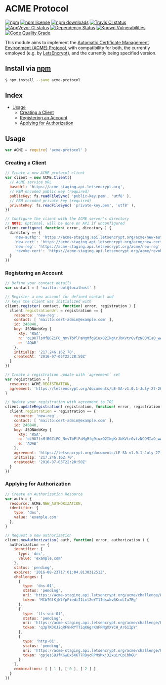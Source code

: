 # ACME Protocol
[![npm](https://img.shields.io/npm/v/acme-protocol.svg?style=flat-square)](https://npmjs.com/package/acme-protocol)
[![npm license](https://img.shields.io/npm/l/acme-protocol.svg?style=flat-square)](https://npmjs.com/package/acme-protocol)
[![npm downloads](https://img.shields.io/npm/dm/acme-protocol.svg?style=flat-square)](https://npmjs.com/package/acme-protocol)
[![Travis CI status](https://img.shields.io/travis/jhermsmeier/node-acme-protocol.svg?style=flat-square&label=linux)](https://travis-ci.org/jhermsmeier/node-acme-protocol)
[![AppVeyor CI status](https://img.shields.io/appveyor/ci/jhermsmeier/node-acme-protocol/master.svg?style=flat-square&label=windows)](https://ci.appveyor.com/project/jhermsmeier/node-acme-protocol)
[![Dependency Status](https://img.shields.io/david/jhermsmeier/node-acme-protocol.svg?style=flat-square)](https://dependencyci.com/github/jhermsmeier/node-acme-protocol)
[![Known Vulnerabilities](https://snyk.io/test/npm/acme-protocol/badge.svg?style=flat-square)](https://snyk.io/test/npm/acme-protocol)
[![Code Quality Grade](https://img.shields.io/codacy/grade/890bc62ea4b240f6be8d041dc0cbd1f6/master.svg?style=flat-square&maxAge=2592000)](https://www.codacy.com/app/jhermsmeier/node-acme-protocol)

This module aims to implement the [Automatic Certificate Management Environment (ACME) Protocol](https://github.com/ietf-wg-acme/acme/),
with compatibility for both, the currently employed (e.g. by [LetsEncrypt](https://letsencrypt.org/)), and the currently being specified version.

## Install via [npm](https://npmjs.com)

```sh
$ npm install --save acme-protocol
```

## Index
<!-- MarkdownTOC -->

- [Usage](#usage)
  - [Creating a Client](#creating-a-client)
  - [Registering an Account](#registering-an-account)
  - [Applying for Authorization](#applying-for-authorization)

<!-- /MarkdownTOC -->

## Usage

```js
var ACME = require( 'acme-protocol' )
```

### Creating a Client

```js
// Create a new ACME protocol client
var client = new ACME.Client({
  // ACME service URL
  baseUrl: 'https://acme-staging.api.letsencrypt.org',
  // PEM encoded public key (required)
  publicKey: fs.readFileSync( 'public-key.pem', 'utf8' ),
  // PEM encoded private key (required)
  privateKey: fs.readFileSync( 'private-key.pem', 'utf8' ),
})
```

```js
// Configure the client with the ACME server's directory
// NOTE: Optional, will be done on API if unconfigured
client.configure( function( error, directory ) {
  directory == {
    'new-authz': 'https://acme-staging.api.letsencrypt.org/acme/new-authz',
    'new-cert': 'https://acme-staging.api.letsencrypt.org/acme/new-cert',
    'new-reg': 'https://acme-staging.api.letsencrypt.org/acme/new-reg',
    'revoke-cert': 'https://acme-staging.api.letsencrypt.org/acme/revoke-cert'
  }
})
```

### Registering an Account

```js
// Define your contact details
var contact = [ 'mailto:root@localhost' ]

// Register a new account for defined contact and
// keys the client was initialized with
client.register( contact, function( error, registration ) {
  client.registrationUrl = registration == {
    resource: 'new-reg',
    contact: [ 'mailto:cert-admin@example.com' ],
    id: 246840,
    key: JSONWebKey {
      kty: 'RSA',
      n: 'oL9U7lsMfBGZiFO_NmvTbPlPaMgMfg9iuxO2IkgKrJbKVtrGvfzNCOMIaO_wAx8AIf3-tegeaEWWV6FyO6haW1zPhKovVAYyXQKof8CKvueooTie46d0JAHirdAGWn2BWCQKQ-GlFqqMx2ou1BHv9MxfGKaT9CjT8cIROl1ptag3kdUH5ZsjhGmdg_TNXeu4wtiYVf0JG9nWfZncX4Dgv6IpSCoQiGf6FIE_q0jaUhpdBdQ6HEL_s6O3L45FFYvGfAuiciuKVZugR3hXCUJ26NmShMKfdu5qUKPQ02-IQAFGncnMNOVPeDhkLMMIaNerGCsjVz1l_TjXOSTW-h1paw',
      e: 'AQAB'
    },
    initialIp: '217.246.162.70',
    createdAt: '2016-07-05T22:28:50Z'
  }
})
```

```js
// Create a registration update with `agreement` set
var registration = {
  resource: ACME.REGISTRATION,
  agreement: 'https://letsencrypt.org/documents/LE-SA-v1.0.1-July-27-2015.pdf',
}

// Update your registration with agreement to TOS
client.updateRegistration( registration, function( error, registration ) {
  client.registration = registration == {
    resource: 'new-reg',
    contact: [ 'mailto:cert-admin@example.com' ],
    id: 246840,
    key: JSONWebKey {
      kty: 'RSA',
      n: 'oL9U7lsMfBGZiFO_NmvTbPlPaMgMfg9iuxO2IkgKrJbKVtrGvfzNCOMIaO_wAx8AIf3-tegeaEWWV6FyO6haW1zPhKovVAYyXQKof8CKvueooTie46d0JAHirdAGWn2BWCQKQ-GlFqqMx2ou1BHv9MxfGKaT9CjT8cIROl1ptag3kdUH5ZsjhGmdg_TNXeu4wtiYVf0JG9nWfZncX4Dgv6IpSCoQiGf6FIE_q0jaUhpdBdQ6HEL_s6O3L45FFYvGfAuiciuKVZugR3hXCUJ26NmShMKfdu5qUKPQ02-IQAFGncnMNOVPeDhkLMMIaNerGCsjVz1l_TjXOSTW-h1paw',
      e: 'AQAB'
    },
    agreement: 'https://letsencrypt.org/documents/LE-SA-v1.0.1-July-27-2015.pdf',
    initialIp: '217.246.162.70',
    createdAt: '2016-07-05T22:28:50Z'
  }
})
```

### Applying for Authorization

```js
// Create an Authorization Resource
var auth = {
  resource: ACME.NEW_AUTHORIZATION,
  identifier: {
    type: 'dns',
    value: 'example.com'
  },
}

// Request a new authorization
client.newAuthorization( auth, function( error, authorization ) {
  authorization == {
    identifier: {
      type: 'dns',
      value: 'example.com'
    },
    status: 'pending',
    expires: '2016-08-23T17:01:04.813031251Z',
    challenges: [
      {
        type: 'dns-01',
        status: 'pending',
        uri: 'https://acme-staging.api.letsencrypt.org/acme/challenge/FoNKbCvpWIeWZ1zPag2Y9_RoYS1p_nfp12IGx2HE444/10741622',
        token: 'MCb7GlKjWtYpFiediI1Lxl2eYT1Idswkv6KcoLIu7Eg'
      },
      {
        type: 'tls-sni-01',
        status: 'pending',
        uri: 'https://acme-staging.api.letsencrypt.org/acme/challenge/FoNKbCvpWIeWZ1zPag2Y9_RoYS1p_nfp12IGx2HE444/10741623',
        token: 'q3pTKDKJiqRF9HRYTTiqK6grKmFFNgXXYCH_Ar61IpY'
      },
      {
        type: 'http-01',
        status: 'pending',
        uri: 'https://acme-staging.api.letsencrypt.org/acme/challenge/FoNKbCvpWIeWZ1zPag2Y9_RoYS1p_nfp12IGx2HE444/10741624',
        token: 'gpjesS8JfKGwBx5X6T7RDycRPM9Mxj32xuirCpCbhGU'
      }
    ],
    combinations: [ [ 1 ], [ 0 ], [ 2 ] ]
  }
})
```
